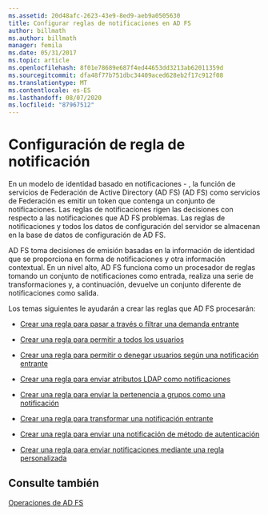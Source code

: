 ```yaml
---
ms.assetid: 20d48afc-2623-43e9-8ed9-aeb9a0505630
title: Configurar reglas de notificaciones en AD FS
author: billmath
ms.author: billmath
manager: femila
ms.date: 05/31/2017
ms.topic: article
ms.openlocfilehash: 8f01e78689e687f4ed44653dd3213ab62011359d
ms.sourcegitcommit: dfa48f77b751dbc34409aced628eb2f17c912f08
ms.translationtype: MT
ms.contentlocale: es-ES
ms.lasthandoff: 08/07/2020
ms.locfileid: "87967512"
---
```

# <a name="configure-claim-rules"></a>Configuración de regla de notificación

En un modelo de identidad basado en notificaciones \- , la función de servicios de Federación de Active Directory (AD FS) (AD FS) como servicios de Federación es emitir un token que contenga un conjunto de notificaciones. Las reglas de notificaciones rigen las decisiones con respecto a las notificaciones que AD FS problemas. Las reglas de notificaciones y todos los datos de configuración del servidor se almacenan en la base de datos de configuración de AD FS.

AD FS toma decisiones de emisión basadas en la información de identidad que se proporciona en forma de notificaciones y otra información contextual. En un nivel alto, AD FS funciona como un procesador de reglas tomando un conjunto de notificaciones como entrada, realiza una serie de transformaciones y, a continuación, devuelve un conjunto diferente de notificaciones como salida.

Los temas siguientes le ayudarán a crear las reglas que AD FS procesarán:

-   [Crear una regla para pasar a través o filtrar una demanda entrante](../../ad-fs/operations/Create-a-Rule-to-Pass-Through-or-Filter-an-Incoming-Claim.md)

-   [Crear una regla para permitir a todos los usuarios](../../ad-fs/operations/Create-a-Rule-to-Permit-All-Users.md)

-   [Crear una regla para permitir o denegar usuarios según una notificación entrante](../../ad-fs/operations/Create-a-Rule-to-Permit-or-Deny-Users-Based-on-an-Incoming-Claim.md)

-   [Crear una regla para enviar atributos LDAP como notificaciones](../../ad-fs/operations/Create-a-Rule-to-Send-LDAP-Attributes-as-Claims.md)

-   [Crear una regla para enviar la pertenencia a grupos como una notificación](../../ad-fs/operations/Create-a-Rule-to-Send-Group-Membership-as-a-Claim.md)

-   [Crear una regla para transformar una notificación entrante](../../ad-fs/operations/Create-a-Rule-to-Transform-an-Incoming-Claim.md)

-   [Crear una regla para enviar una notificación de método de autenticación](../../ad-fs/operations/Create-a-Rule-to-Send-an-Authentication-Method-Claim.md)

-   [Crear una regla para enviar notificaciones mediante una regla personalizada](../../ad-fs/operations/Create-a-Rule-to-Send-Claims-Using-a-Custom-rule.md)

## <a name="see-also"></a>Consulte también
[Operaciones de AD FS](../ad-fs-operations.md)
